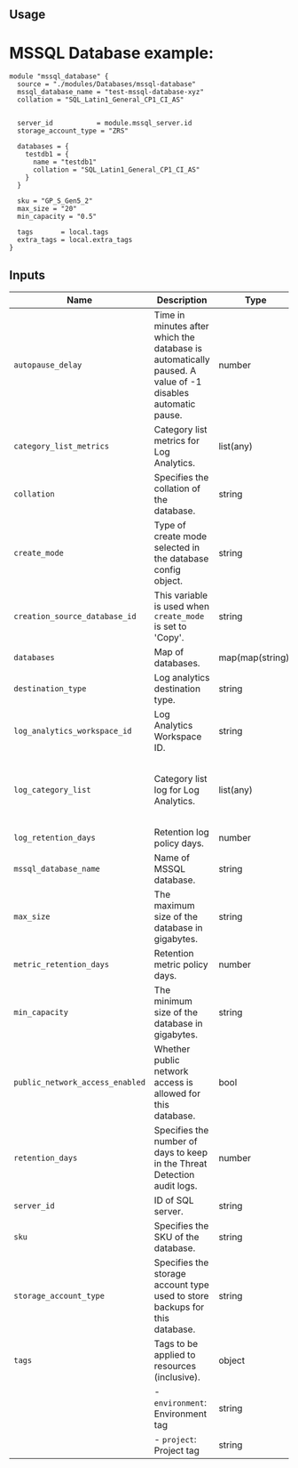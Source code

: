 ## Usage

# MSSQL Database example:

```hcl
module "mssql_database" {
  source = "./modules/Databases/mssql-database"
  mssql_database_name = "test-mssql-database-xyz"
  collation = "SQL_Latin1_General_CP1_CI_AS"
  
  
  server_id           = module.mssql_server.id
  storage_account_type = "ZRS"

  databases = {
    testdb1 = {
      name = "testdb1"
      collation = "SQL_Latin1_General_CP1_CI_AS"
    }
  }

  sku = "GP_S_Gen5_2"
  max_size = "20"
  min_capacity = "0.5"

  tags       = local.tags
  extra_tags = local.extra_tags
}
```

## Inputs

| Name                            | Description                                                                                       | Type     | Default                           | Required |
|---------------------------------|---------------------------------------------------------------------------------------------------|----------|-----------------------------------|:--------:|
| `autopause_delay`               | Time in minutes after which the database is automatically paused. A value of -1 disables automatic pause. | number | -1                                | no       |
| `category_list_metrics`         | Category list metrics for Log Analytics.                                                        | list(any) | ["Basic", "WorkloadManagement"] | no       |
| `collation`                     | Specifies the collation of the database.                                                        | string   | "SQL_Latin1_General_CP1_CI_AS"   | no       |
| `create_mode`                   | Type of create mode selected in the database config object.                                       | string   | "Default"                        | no       |
| `creation_source_database_id`   | This variable is used when `create_mode` is set to 'Copy'.                                         | string   | null                             | no       |
| `databases`                     | Map of databases.                                                                                 | map(map(string)) | {}                     | no       |
| `destination_type`              | Log analytics destination type.                                                                   | string   | "Dedicated"                      | no       |
| `log_analytics_workspace_id`    | Log Analytics Workspace ID.                                                                       | string   | ""                                | no       |
| `log_category_list`             | Category list log for Log Analytics.                                                              | list(any) | ["QueryStoreRuntimeStatistics", "QueryStoreWaitStatistics", "Errors", "DatabaseWaitStatistics", "Timeouts", "Blocks", "Deadlocks"] | no |
| `log_retention_days`            | Retention log policy days.                                                                        | number   | 7                                 | no       |
| `mssql_database_name`           | Name of MSSQL database.                                                                           | string   | -                                 | yes      |
| `max_size`                      | The maximum size of the database in gigabytes.                                                    | string   | -                                 | yes      |
| `metric_retention_days`         | Retention metric policy days.                                                                    | number   | 7                                 | no       |
| `min_capacity`                  | The minimum size of the database in gigabytes.                                                    | string   | -                                 | yes      |
| `public_network_access_enabled`  | Whether public network access is allowed for this database.                                        | bool     | false                             | no       |
| `retention_days`                | Specifies the number of days to keep in the Threat Detection audit logs.                           | number   | 3                                 | no       |
| `server_id`                     | ID of SQL server.                                                                                 | string   | -                                 | yes      |
| `sku`                           | Specifies the SKU of the database.                                                                | string   | -                                 | yes      |
| `storage_account_type`          | Specifies the storage account type used to store backups for this database.                        | string   | -                                 | yes      |
| `tags`                          | Tags to be applied to resources (inclusive).                                                       | object   | -                                 | yes      |
|                                 | - `environment`: Environment tag                                                                  | string   | -                                 | yes      |
|                                 | - `project`: Project tag                                                                          | string   | -                                 | yes      |

